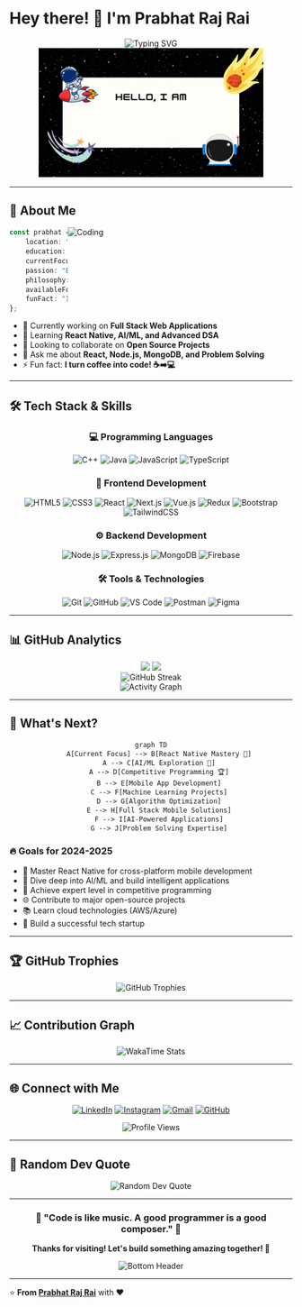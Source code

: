 # Hey there! 👋 I'm Prabhat Raj Rai

<div align="center">
  <img src="https://readme-typing-svg.herokuapp.com?font=Fira+Code&weight=600&size=28&pause=1000&color=00D9FF&center=true&vCenter=true&width=600&lines=Full+Stack+Developer;Problem+Solver;Tech+Enthusiast;Always+Learning+New+Things!" alt="Typing SVG" />
</div>

<div align="center">
  <img src="https://github.com/Rai-prabhatraj/Rai-prabhatraj/blob/main/intro.gif" alt="Welcome GIF" width="400"/>
</div>

---

## 🚀 About Me

<img align="right" alt="Coding" width="400" src="https://cdn.dribbble.com/users/1162077/screenshots/3848914/programmer.gif">

```typescript
const prabhat = {
    location: "Bhilai, India 🇮🇳",
    education: "Rungta College of Engineering & Technology",
    currentFocus: "Full Stack Development & DSA",
    passion: "Building innovative solutions 💻",
    philosophy: "Knowledge is limitless 🧠",
    availableFor: "Collaborations & Learning opportunities",
    funFact: "I debug with console.log and I'm not ashamed! 😄"
};
```

- 🔭 Currently working on **Full Stack Web Applications**
- 🌱 Learning **React Native, AI/ML, and Advanced DSA**
- 👯 Looking to collaborate on **Open Source Projects**
- 💬 Ask me about **React, Node.js, MongoDB, and Problem Solving**
- ⚡ Fun fact: **I turn coffee into code! ☕➡️💻**

---

## 🛠️ Tech Stack & Skills

<div align="center">

### 💻 Programming Languages
![C++](https://img.shields.io/badge/C++-%2300599C.svg?style=for-the-badge&logo=c%2B%2B&logoColor=white)
![Java](https://img.shields.io/badge/Java-%23ED8B00.svg?style=for-the-badge&logo=java&logoColor=white)
![JavaScript](https://img.shields.io/badge/JavaScript-%23323330.svg?style=for-the-badge&logo=javascript&logoColor=%23F7DF1E)
![TypeScript](https://img.shields.io/badge/TypeScript-%23007ACC.svg?style=for-the-badge&logo=typescript&logoColor=white)

### 🎨 Frontend Development
![HTML5](https://img.shields.io/badge/HTML5-%23E34F26.svg?style=for-the-badge&logo=html5&logoColor=white)
![CSS3](https://img.shields.io/badge/CSS3-%231572B6.svg?style=for-the-badge&logo=css3&logoColor=white)
![React](https://img.shields.io/badge/React-%2320232a.svg?style=for-the-badge&logo=react&logoColor=%2361DAFB)
![Next.js](https://img.shields.io/badge/Next.js-black?style=for-the-badge&logo=next.js&logoColor=white)
![Vue.js](https://img.shields.io/badge/Vue.js-%2335495e.svg?style=for-the-badge&logo=vuedotjs&logoColor=%234FC08D)
![Redux](https://img.shields.io/badge/Redux-%23593d88.svg?style=for-the-badge&logo=redux&logoColor=white)
![Bootstrap](https://img.shields.io/badge/Bootstrap-%23563D7C.svg?style=for-the-badge&logo=bootstrap&logoColor=white)
![TailwindCSS](https://img.shields.io/badge/Tailwind-%2338B2AC.svg?style=for-the-badge&logo=tailwind-css&logoColor=white)

### ⚙️ Backend Development
![Node.js](https://img.shields.io/badge/Node.js-6DA55F?style=for-the-badge&logo=node.js&logoColor=white)
![Express.js](https://img.shields.io/badge/Express.js-%23404d59.svg?style=for-the-badge&logo=express&logoColor=%2361DAFB)
![MongoDB](https://img.shields.io/badge/MongoDB-%234ea94b.svg?style=for-the-badge&logo=mongodb&logoColor=white)
![Firebase](https://img.shields.io/badge/Firebase-%23039BE5.svg?style=for-the-badge&logo=firebase)

### 🛠️ Tools & Technologies
![Git](https://img.shields.io/badge/Git-%23F05033.svg?style=for-the-badge&logo=git&logoColor=white)
![GitHub](https://img.shields.io/badge/GitHub-%23121011.svg?style=for-the-badge&logo=github&logoColor=white)
![VS Code](https://img.shields.io/badge/VS%20Code-0078d4.svg?style=for-the-badge&logo=visual-studio-code&logoColor=white)
![Postman](https://img.shields.io/badge/Postman-FF6C37?style=for-the-badge&logo=postman&logoColor=white)
![Figma](https://img.shields.io/badge/Figma-%23F24E1E.svg?style=for-the-badge&logo=figma&logoColor=white)

</div>

---

## 📊 GitHub Analytics

<div align="center">
  <img height="180em" src="https://github-readme-stats.vercel.app/api?username=Rai-prabhatraj&show_icons=true&theme=tokyonight&include_all_commits=true&count_private=true"/>
  <img height="180em" src="https://github-readme-stats.vercel.app/api/top-langs/?username=Rai-prabhatraj&layout=compact&langs_count=8&theme=tokyonight"/>
</div>

<div align="center">
  <img src="https://github-readme-streak-stats.herokuapp.com/?user=Rai-prabhatraj&theme=tokyonight" alt="GitHub Streak"/>
</div>

<div align="center">
  <img src="https://github-readme-activity-graph.vercel.app/graph?username=Rai-prabhatraj&theme=tokyo-night&bg_color=1a1b27&color=9745f5&line=9745f5&point=403d3d&area=true&hide_border=true" alt="Activity Graph"/>
</div>

---

## 🎯 What's Next?

<div align="center">

```mermaid
graph TD
    A[Current Focus] --> B[React Native Mastery 📱]
    A --> C[AI/ML Exploration 🤖]
    A --> D[Competitive Programming 🏆]
    B --> E[Mobile App Development]
    C --> F[Machine Learning Projects]
    D --> G[Algorithm Optimization]
    E --> H[Full Stack Mobile Solutions]
    F --> I[AI-Powered Applications]
    G --> J[Problem Solving Expertise]
```

</div>

### 🔥 Goals for 2024-2025
- 🚀 Master React Native for cross-platform mobile development
- 🤖 Dive deep into AI/ML and build intelligent applications
- 🏅 Achieve expert level in competitive programming
- 🌐 Contribute to major open-source projects
- 📚 Learn cloud technologies (AWS/Azure)
- 🎯 Build a successful tech startup

---

## 🏆 GitHub Trophies

<div align="center">
  <img src="https://github-profile-trophy.vercel.app/?username=Rai-prabhatraj&theme=tokyonight&no-frame=false&no-bg=false&margin-w=4&row=1" alt="GitHub Trophies"/>
</div>

---

## 📈 Contribution Graph

<div align="center">
  <img src="https://github-readme-stats.vercel.app/api/wakatime?username=Rai-prabhatraj&theme=tokyonight" alt="WakaTime Stats"/>
</div>

---

## 🌐 Connect with Me

<div align="center">

[![LinkedIn](https://img.shields.io/badge/LinkedIn-%230077B5.svg?style=for-the-badge&logo=linkedin&logoColor=white)](https://www.linkedin.com/in/prabhat-raj-rai-81984b196/)
[![Instagram](https://img.shields.io/badge/Instagram-%23E4405F.svg?style=for-the-badge&logo=Instagram&logoColor=white)](https://www.instagram.com/rai.prabhatraj/)
[![Gmail](https://img.shields.io/badge/Gmail-D14836?style=for-the-badge&logo=gmail&logoColor=white)](mailto:prabhatrajrai4@gmail.com)
[![GitHub](https://img.shields.io/badge/GitHub-%23121011.svg?style=for-the-badge&logo=github&logoColor=white)](https://github.com/Rai-prabhatraj)

</div>

<div align="center">
  <img src="https://komarev.com/ghpvc/?username=Rai-prabhatraj&label=Profile%20views&color=0e75b6&style=flat" alt="Profile Views"/>
</div>

---

## 💭 Random Dev Quote

<div align="center">
  <img src="https://quotes-github-readme.vercel.app/api?type=horizontal&theme=tokyonight" alt="Random Dev Quote"/>
</div>

---

<div align="center">
  <h3>🎵 "Code is like music. A good programmer is a good composer." 🎵</h3>
  
  **Thanks for visiting! Let's build something amazing together! 🚀**
  
  <img src="https://raw.githubusercontent.com/Trilokia/Trilokia/379277808c61ef204768a61bbc5d25bc7798ccf1/bottom_header.svg" alt="Bottom Header"/>
</div>

---

⭐️ **From [Prabhat Raj Rai](https://github.com/Rai-prabhatraj)** with ❤️
